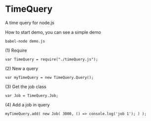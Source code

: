 # TimeQuery
A time query for node.js

How to start demo, you can see a simple demo

```
babel-node demo.js
```

(1) Require

```
var TimeQuery = require("./timeQuery.js");
```

(2) New a query 

```
var myTimeQuery = new TimeQuery.Query();
```

(3) Get the job class

```
var Job = TimeQuery.Job;
```

(4) Add a job in query

```
myTimeQuery.add( new Job( 3000, () => console.log('job 1'); ) );
```